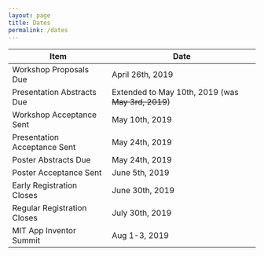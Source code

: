 ```yaml
---
layout: page
title: Dates
permalink: /dates
---
```


| Item | Date |
|-|-|
| Workshop Proposals Due | April 26th, 2019
| Presentation Abstracts Due | Extended to May 10th, 2019 (was ~~May 3rd, 2019~~)
| Workshop Acceptance Sent | May 10th, 2019
| Presentation Acceptance Sent | May 24th, 2019
| Poster Abstracts Due | May 24th, 2019
| Poster Acceptance Sent | June 5th, 2019
| Early Registration Closes | June 30th, 2019
| Regular Registration Closes | July 30th, 2019
| MIT App Inventor Summit | Aug 1-3, 2019
